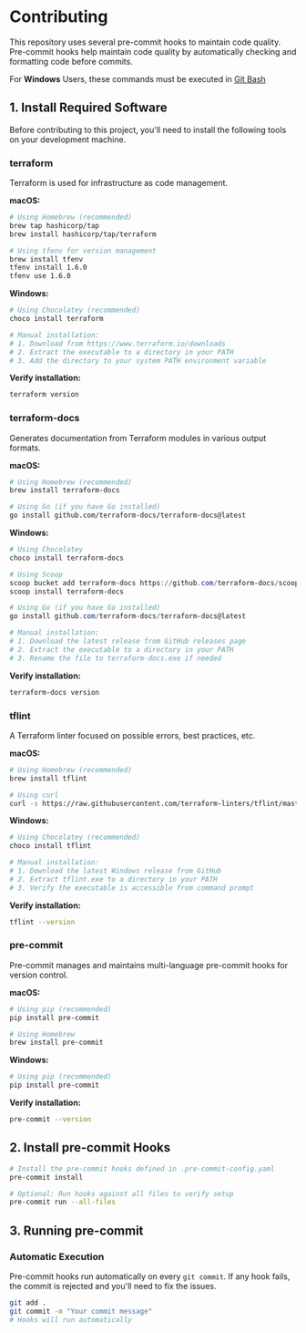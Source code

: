 # Contributing

This repository uses several pre-commit hooks to maintain code quality. Pre-commit hooks help maintain code quality by automatically checking and formatting code before commits.

For **Windows** Users, these commands must be executed in [Git Bash](https://git-scm.com/downloads/win)

## 1. Install Required Software

Before contributing to this project, you'll need to install the following tools on your development machine.

### terraform

Terraform is used for infrastructure as code management.

**macOS:**

```bash
# Using Homebrew (recommended)
brew tap hashicorp/tap
brew install hashicorp/tap/terraform

# Using tfenv for version management
brew install tfenv
tfenv install 1.6.0
tfenv use 1.6.0
```

**Windows:**

```powershell
# Using Chocolatey (recommended)
choco install terraform

# Manual installation:
# 1. Download from https://www.terraform.io/downloads
# 2. Extract the executable to a directory in your PATH
# 3. Add the directory to your system PATH environment variable
```

**Verify installation:**

```bash
terraform version
```

### terraform-docs

Generates documentation from Terraform modules in various output formats.

**macOS:**

```bash
# Using Homebrew (recommended)
brew install terraform-docs

# Using Go (if you have Go installed)
go install github.com/terraform-docs/terraform-docs@latest
```

**Windows:**

```powershell
# Using Chocolatey
choco install terraform-docs

# Using Scoop
scoop bucket add terraform-docs https://github.com/terraform-docs/scoop-bucket
scoop install terraform-docs

# Using Go (if you have Go installed)
go install github.com/terraform-docs/terraform-docs@latest

# Manual installation:
# 1. Download the latest release from GitHub releases page
# 2. Extract the executable to a directory in your PATH
# 3. Rename the file to terraform-docs.exe if needed
```

**Verify installation:**

```bash
terraform-docs version
```

### tflint

A Terraform linter focused on possible errors, best practices, etc.

**macOS:**

```bash
# Using Homebrew (recommended)
brew install tflint

# Using curl
curl -s https://raw.githubusercontent.com/terraform-linters/tflint/master/install_linux.sh | bash
```

**Windows:**

```powershell
# Using Chocolatey (recommended)
choco install tflint

# Manual installation:
# 1. Download the latest Windows release from GitHub
# 2. Extract tflint.exe to a directory in your PATH
# 3. Verify the executable is accessible from command prompt
```

**Verify installation:**

```bash
tflint --version
```

### pre-commit

Pre-commit manages and maintains multi-language pre-commit hooks for version control.

**macOS:**

```bash
# Using pip (recommended)
pip install pre-commit

# Using Homebrew
brew install pre-commit
```

**Windows:**

```powershell
# Using pip (recommended)
pip install pre-commit
```

**Verify installation:**

```bash
pre-commit --version
```

## 2. Install pre-commit Hooks

```bash
# Install the pre-commit hooks defined in .pre-commit-config.yaml
pre-commit install

# Optional: Run hooks against all files to verify setup
pre-commit run --all-files
```

## 3. Running pre-commit

### Automatic Execution

Pre-commit hooks run automatically on every `git commit`. If any hook fails, the commit is rejected and you'll need to fix the issues.

```bash
git add .
git commit -m "Your commit message"
# Hooks will run automatically
```
